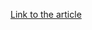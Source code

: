 [Link to the article](https://www.bitdefender.com/blog/labs/iranian-chafer-apt-targeted-air-transportation-and-government-in-kuwait-and-saudi-arabia/)
